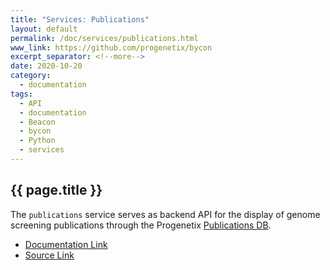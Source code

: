 ```yaml
---
title: "Services: Publications"
layout: default
permalink: /doc/services/publications.html
www_link: https://github.com/progenetix/bycon
excerpt_separator: <!--more-->
date: 2020-10-20
category:
  - documentation
tags:
  - API
  - documentation
  - Beacon
  - bycon
  - Python
  - services
---
```


## {{ page.title }}

The `publications` service serves as backend API for the display of genome
screening publications through the Progenetix [Publications DB](https://progenetix.org/publications/list).

* [Documentation Link](https://github.com/progenetix/bycon/blob/master/services/doc/publications.md)
* [Source Link](https://github.com/progenetix/bycon/blob/master/services/publications.py)

<!--more-->
